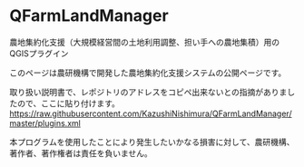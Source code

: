 # QFarmLandManager
農地集約化支援（大規模経営間の土地利用調整、担い手への農地集積）用のQGISプラグイン

このページは農研機構で開発した農地集約化支援システムの公開ページです。


取り扱い説明書で、レポジトリのアドレスをコピペ出来ないとの指摘がありましたので、ここに貼り付けます。
https://raw.githubusercontent.com/KazushiNishimura/QFarmLandManager/master/plugins.xml


本プログラムを使用したことにより発生したいかなる損害に対して、農研機構、著作者、著作権者は責任を負いません。


